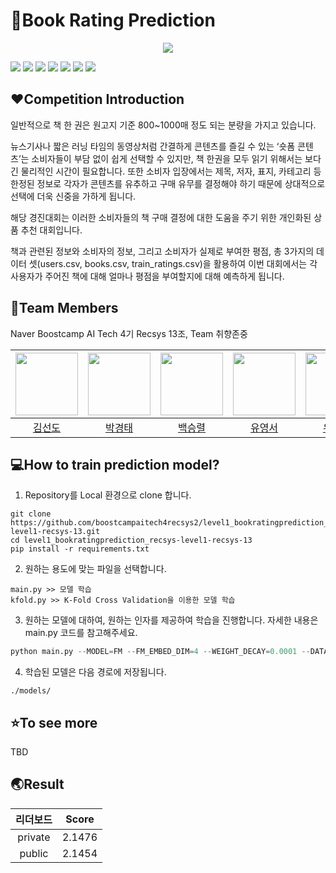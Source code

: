 # :book:Book Rating Prediction

<p align="center">
  <img src="https://user-images.githubusercontent.com/67851701/201507411-822d107f-41f5-4252-9d6c-b766e75812b5.JPG">  
</p>

<img src="https://img.shields.io/badge/Python-3776AB?style=for-the-badge&logo=Python&logoColor=white"> <img src="https://img.shields.io/badge/PyTorch-EE4C2C?style=for-the-badge&logo=PyTorch&logoColor=white"> <img src="https://img.shields.io/badge/Ubuntu-E95420?style=for-the-badge&logo=ubuntu&logoColor=white"> <img src="https://img.shields.io/badge/Numpy-013243?style=for-the-badge&logo=Numpy&logoColor=white"> <img src="https://img.shields.io/badge/Pandas-150458?style=for-the-badge&logo=Pandas&logoColor=white"> <img src="https://img.shields.io/badge/W&B-FFBE00?style=for-the-badge&logo=WeightsandBiases&logoColor=white"> <img src="https://img.shields.io/badge/Scikit_learn-F7931E?style=for-the-badge&logo=scikitlearn&logoColor=white">

## :heart:Competition Introduction

일반적으로 책 한 권은 원고지 기준 800~1000매 정도 되는 분량을 가지고 있습니다.  

뉴스기사나 짧은 러닝 타임의 동영상처럼 간결하게 콘텐츠를 즐길 수 있는 ‘숏폼 콘텐츠’는 소비자들이 부담 없이 쉽게 선택할 수 있지만, 책 한권을 모두 읽기 위해서는 보다 긴 물리적인 시간이 필요합니다. 또한 소비자 입장에서는 제목, 저자, 표지, 카테고리 등 한정된 정보로 각자가 콘텐츠를 유추하고 구매 유무를 결정해야 하기 때문에 상대적으로 선택에 더욱 신중을 가하게 됩니다.  

해당 경진대회는 이러한 소비자들의 책 구매 결정에 대한 도움을 주기 위한 개인화된 상품 추천 대회입니다.  

책과 관련된 정보와 소비자의 정보, 그리고 소비자가 실제로 부여한 평점, 총 3가지의 데이터 셋(users.csv, books.csv, train_ratings.csv)을 활용하여 이번 대회에서는 각 사용자가 주어진 책에 대해 얼마나 평점을 부여할지에 대해 예측하게 됩니다.  

## :raising_hand:Team Members

Naver Boostcamp AI Tech 4기 Recsys 13조, Team 취향존중  

| [<img src="https://github.com/snuff12.png" width="100px">](https://github.com/snuff12) | [<img src="https://github.com/GT0122.png" width="100px">](https://github.com/GT0122) | [<img src="https://github.com/mbaek01.png" width="100px">](https://github.com/mbaek01) | [<img src="https://github.com/7dudtj.png?v=4" width="100px">](https://github.com/7dudtj) | [<img src="https://github.com/sj970806.png?v=4" width="100px">](https://github.com/sj970806) |  
| :---: | :---: | :---: | :---: | :---: |  
| [김선도](https://github.com/snuff12) | [박경태](https://github.com/GT0122) | [백승렬](https://github.com/mbaek01) | [유영서](https://github.com/7dudtj) | [유상준](https://github.com/sj970806) |

## :computer:How to train prediction model?

1. Repository를 Local 환경으로 clone 합니다.
```shell
git clone https://github.com/boostcampaitech4recsys2/level1_bookratingprediction_recsys-level1-recsys-13.git
cd level1_bookratingprediction_recsys-level1-recsys-13
pip install -r requirements.txt
```

2. 원하는 용도에 맞는 파일을 선택합니다.
```text
main.py >> 모델 학습
kfold.py >> K-Fold Cross Validation을 이용한 모델 학습
```

3. 원하는 모델에 대하여, 원하는 인자를 제공하여 학습을 진행합니다. 자세한 내용은 main.py 코드를 참고해주세요.
```python
python main.py --MODEL=FM --FM_EMBED_DIM=4 --WEIGHT_DECAY=0.0001 --DATA_PATH='data/data2/' --EPOCHS=10
```

4. 학습된 모델은 다음 경로에 저장됩니다.
```text
./models/
```

## :star:To see more

TBD

## :earth_asia:Result

| 리더보드 | Score|
| :---: | :---: |
| private | 2.1476 |
| public | 2.1454 |
